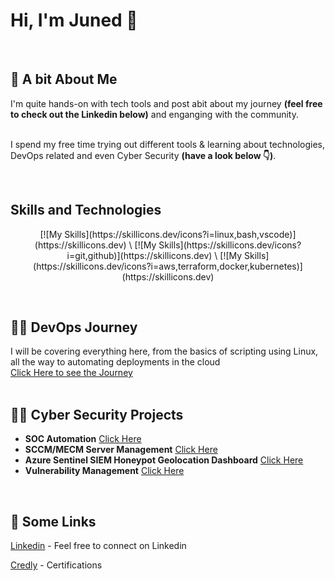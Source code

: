 <h1>Hi, I'm Juned 👋 <br/></h1>
<br/>
<h2>🧐 A bit About Me</h2>
I'm quite hands-on with tech tools and post abit about my journey <b>(feel free to check out the Linkedin below)</b> and enganging with the community.<br/><br/>

I spend my free time trying out different tools & learning about technologies, DevOps related and even Cyber Security <b>(have a look below 👇)</b>.<br/>


<br/>

<h2> Skills and Technologies </h2>

<p align="center">
[![My Skills](https://skillicons.dev/icons?i=linux,bash,vscode)](https://skillicons.dev) \
[![My Skills](https://skillicons.dev/icons?i=git,github)](https://skillicons.dev) \
[![My Skills](https://skillicons.dev/icons?i=aws,terraform,docker,kubernetes)](https://skillicons.dev)
</p>

<br/>

<h2>👨‍💻 DevOps Journey</h2>
I will be covering everything here, from the basics of scripting using Linux, all the way to automating deployments in the cloud <br/>
<a href="https://github.com/JunedConnect/Devops-Journey">Click Here to see the Journey</a>
<br/>
<br/>

<h2>👨‍💻 Cyber Security Projects</h2>

- <b>SOC Automation</b> [Click Here](https://github.com/JunedConnect/SOC_Automation)
- <b>SCCM/MECM Server Management</b> [Click Here](https://github.com/JunedConnect/SCCM-MECM_Server_Management)
- <b>Azure Sentinel SIEM Honeypot Geolocation Dashboard</b> [Click Here](https://github.com/JunedConnect/SCCM-MECM_Server_Management)
- <b>Vulnerability Management</b> [Click Here](https://github.com/JunedConnect/Vulnerability_Scanning)

<br/>
<h2>🔗 Some Links</h2>
<a href="https://www.linkedin.com/in/juned-connect/">Linkedin</a> - Feel free to connect on Linkedin<br/>

<a href="https://www.credly.com/users/juned-ahmed.cbc69ec9">Credly</a> - Certifications


<!--
**JunedConnect/JunedConnect** is a ✨ _special_ ✨ repository because its `README.md` (this file) appears on your GitHub profile.

Here are some ideas to get you started:

- 🔭 I’m currently working on ...
- 🌱 I’m currently learning ...
- 👯 I’m looking to collaborate on ...
- 🤔 I’m looking for help with ...
- 💬 Ask me about ...
- 📫 How to reach me: ...
- 😄 Pronouns: ...
- ⚡ Fun fact: ...
-->
